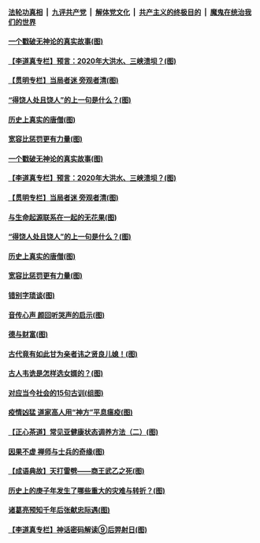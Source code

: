 

####  [法轮功真相](../../../../basic/blob/master/README.md?t=07040702) &nbsp;|&nbsp; [九评共产党](../../../../9ping.md/blob/master/README.md?t=07040702) &nbsp;|&nbsp; [解体党文化](../../../../jtdwh.md/blob/master/README.md?t=07040702)  &nbsp;|&nbsp; [共产主义的终极目的](../../../../gczydzjmd.md/blob/master/README.md?t=07040702) &nbsp;|&nbsp; [魔鬼在统治我们的世界](../../../../mgztzwmdsj.md/blob/master/README.md?t=07040702) 

#### [一个戳破无神论的真实故事(图)](../pages/p7/938421.md?t=07040702) 

#### [【李道真专栏】预言：2020年大洪水、三峡溃坝？(图)](../pages/p7/938448.md?t=07040702) 

#### [【贯明专栏】当局者迷 旁观者清(图)](../pages/p7/938303.md?t=07040702) 

#### [“得饶人处且饶人”的上一句是什么？(图)](../pages/p7/938333.md?t=07040702) 

#### [历史上真实的唐僧(图)](../pages/p7/938101.md?t=07040702) 

#### [宽容比惩罚更有力量(图)](../pages/p7/938280.md?t=07040702) 

#### [一个戳破无神论的真实故事(图)](../pages/p7/938421.md?t=07040702) 

#### [【李道真专栏】预言：2020年大洪水、三峡溃坝？(图)](../pages/p7/938448.md?t=07040702) 

#### [【贯明专栏】当局者迷 旁观者清(图)](../pages/p7/938303.md?t=07040702) 

#### [与生命起源联系在一起的无花果(图)](../pages/p7/938342.md?t=07040702) 

#### [“得饶人处且饶人”的上一句是什么？(图)](../pages/p7/938333.md?t=07040702) 

#### [历史上真实的唐僧(图)](../pages/p7/938101.md?t=07040702) 

#### [宽容比惩罚更有力量(图)](../pages/p7/938280.md?t=07040702) 

#### [错别字琐谈(图)](../pages/p7/938316.md?t=07040702) 

#### [音传心声 颜回听哭声的启示(图)](../pages/p7/938099.md?t=07040702) 

#### [德与财富(图)](../pages/p7/938218.md?t=07040702) 

#### [古代竟有如此甘为亲者讳之贤良儿媳！(图)](../pages/p7/938117.md?t=07040702) 

#### [古人韦诜是怎样选女婿的？(图)](../pages/p7/938100.md?t=07040702) 

#### [对应当今社会的15句古训(组图)](../pages/p7/938097.md?t=07040702) 

#### [疫情凶猛 道家高人用“神方”平息瘟疫(图)](../pages/p7/938004.md?t=07040702) 

#### [【正心茶道】常见亚健康状态调养方法（二）(图)](../pages/p7/937559.md?t=07040702) 

#### [因果不虚 禅师与士兵的奇缘(图)](../pages/p7/938092.md?t=07040702) 

#### [【成语典故】天打雷劈——商王武乙之死(图)](../pages/p7/937782.md?t=07040702) 

#### [历史上的庚子年发生了哪些重大的灾难与转折？(图)](../pages/p7/937991.md?t=07040702) 

#### [诸葛亮预知千年后张献忠际遇(图)](../pages/p7/937564.md?t=07040702) 

#### [【李道真专栏】神话密码解读⑨后羿射日(图)](../pages/p7/937560.md?t=07040702) 

